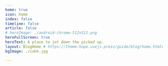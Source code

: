 ```yaml
---
home: true
icon: home
index: false
timeline: false
article: false
# heroImage: ./android-chrome-512x512.png
heroFullScreen: true
heroText: A place to jot down the picked up.
layout: BlogHome # https://theme-hope.vuejs.press/guide/blog/home.html#blog-style-homepage
bgImage: ./cuhk.jpg

---
```


<!-- <script type="text/javascript" id="clustrmaps" src="//clustrmaps.com/map_v2.js?d=j2899BlAonwJlyssFydPGo6p3jzrcPuHMsp6KwiPL80&cl=ffffff&w=a"></script> -->